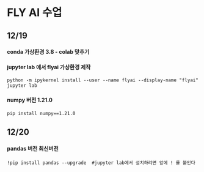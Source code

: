 # FLY AI 수업

## 12/19

#### conda 가상환경 3.8 - colab 맞추기

#### jupyter lab 에서 flyai 가상환경 제작
```
python -m ipykernel install --user --name flyai --display-name "flyai"
jupyter lab
```
#### numpy 버전 1.21.0
```
pip install numpy==1.21.0
```
## 12/20

#### pandas 버전 최신버전
```
!pip install pandas --upgrade  #jupyter lab에서 설치하려면 앞에 ! 를 붙인다
```
